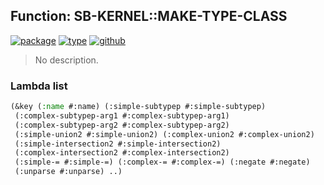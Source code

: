 ## Function: SB-KERNEL::MAKE-TYPE-CLASS
[![package](https://img.shields.io/badge/Package-SB--KERNEL-5f9ea0.svg?style=social&colorA=999999)](../) [![type](https://img.shields.io/badge/Type-Function-5f9ea0.svg?style=social&colorA=999999)](../#function) [![github](https://img.shields.io/badge/GitHub-View_the_source-5f9ea0.svg?style=social&colorA=999999&logo=github)](https://github.com/sbcl/sbcl/blob/master/src/code/type-class.lisp/) 

> No description.

### Lambda list
```cl
(&key (:name #:name) (:simple-subtypep #:simple-subtypep)
 (:complex-subtypep-arg1 #:complex-subtypep-arg1)
 (:complex-subtypep-arg2 #:complex-subtypep-arg2)
 (:simple-union2 #:simple-union2) (:complex-union2 #:complex-union2)
 (:simple-intersection2 #:simple-intersection2)
 (:complex-intersection2 #:complex-intersection2)
 (:simple-= #:simple-=) (:complex-= #:complex-=) (:negate #:negate)
 (:unparse #:unparse) ..)
```
